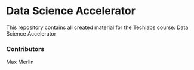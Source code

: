 # Data Science Accelerator

This repository contains all created material for the Techlabs course: Data Science Accelerator

### Contributors
Max
Merlin